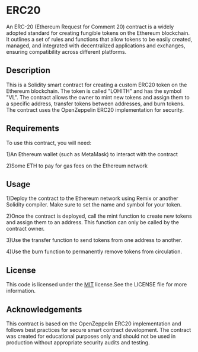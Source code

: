 
# ERC20

An ERC-20 (Ethereum Request for Comment 20) contract is a widely adopted standard for creating fungible tokens on the Ethereum blockchain. It outlines a set of rules and functions that allow tokens to be easily created, managed, and integrated with decentralized applications and exchanges, ensuring compatibility across different platforms.


## Description

This is a Solidity smart contract for creating a custom ERC20 token on the Ethereum blockchain. The token is called "LOHITH" and has the symbol "VL". The contract allows the owner to mint new tokens and assign them to a specific address, transfer tokens between addresses, and burn tokens. The contract uses the OpenZeppelin ERC20 implementation for security.
 

## Requirements

To use this contract, you will need:

1)An Ethereum wallet (such as MetaMask) to interact with the contract

2)Some ETH to pay for gas fees on the Ethereum network
## Usage

1)Deploy the contract to the Ethereum network using Remix or another Solidity compiler. Make sure to set the name and symbol for your token.

2)Once the contract is deployed, call the mint function to create new tokens and assign them to an address. This function can only be called by the contract owner.

3)Use the transfer function to send tokens from one address to another.

4)Use the burn function to permanently remove tokens from circulation.
## License

This code is licensed under the [MIT](https://choosealicense.com/licenses/mit/) license.See the LICENSE file for more information.


## Acknowledgements

This contract is based on the OpenZeppelin ERC20 implementation and follows best practices for secure smart contract development. The contract was created for educational purposes only and should not be used in production without appropriate security audits and testing.
